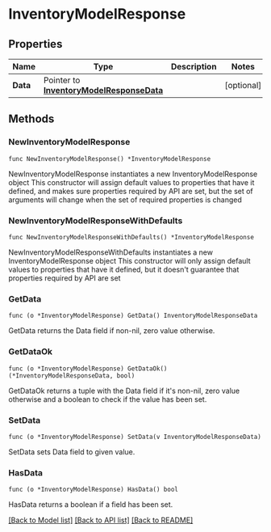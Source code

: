 # InventoryModelResponse

## Properties

Name | Type | Description | Notes
------------ | ------------- | ------------- | -------------
**Data** | Pointer to [**InventoryModelResponseData**](InventoryModelResponseData.md) |  | [optional] 

## Methods

### NewInventoryModelResponse

`func NewInventoryModelResponse() *InventoryModelResponse`

NewInventoryModelResponse instantiates a new InventoryModelResponse object
This constructor will assign default values to properties that have it defined,
and makes sure properties required by API are set, but the set of arguments
will change when the set of required properties is changed

### NewInventoryModelResponseWithDefaults

`func NewInventoryModelResponseWithDefaults() *InventoryModelResponse`

NewInventoryModelResponseWithDefaults instantiates a new InventoryModelResponse object
This constructor will only assign default values to properties that have it defined,
but it doesn't guarantee that properties required by API are set

### GetData

`func (o *InventoryModelResponse) GetData() InventoryModelResponseData`

GetData returns the Data field if non-nil, zero value otherwise.

### GetDataOk

`func (o *InventoryModelResponse) GetDataOk() (*InventoryModelResponseData, bool)`

GetDataOk returns a tuple with the Data field if it's non-nil, zero value otherwise
and a boolean to check if the value has been set.

### SetData

`func (o *InventoryModelResponse) SetData(v InventoryModelResponseData)`

SetData sets Data field to given value.

### HasData

`func (o *InventoryModelResponse) HasData() bool`

HasData returns a boolean if a field has been set.


[[Back to Model list]](../README.md#documentation-for-models) [[Back to API list]](../README.md#documentation-for-api-endpoints) [[Back to README]](../README.md)


